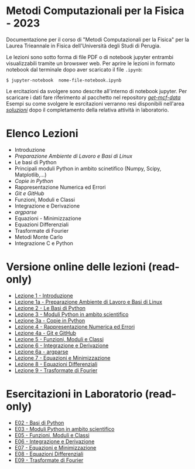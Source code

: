 # Metodi Computazionali per la Fisica - 2023

Documentazione per il corso di "Metodi Computazionali per la Fisica"
per la Laurea Trieannale in Fisica dell'Università degli Studi di Perugia.

Le lezioni sono sotto forma di file PDF o di notebook jupyter entrambi visualizzabili tramite un browswer web.
Per aprire le lezioni in formato notebook dal terminale dopo aver scaricato il file `.ipynb`:

    $ jupyter-notebook  nome-file-notebook.ipynb

    

Le ercitazioni da svolgere sono descrite all'interno di notebook jupyter.
Per scaricare i dati fare riferimento al pacchetto nel repository [*get-mcf-data*](https://github.com/s-germani/get-mcf-data)
Esempi su come svolgere le esrcitazioni verranno resi disponibili nell'area [*soluzioni*](https://github.com/s-germani/metodi-computazionali-fisica-2023/tree/main/soluzioni) dopo il completamento della relativa attività in laboratorio.


Elenco Lezioni
==============
* Introduzione
* *Preparazione Ambiente di Lavoro e Basi di Linux*
* Le basi di Python
* Principali moduli Python in ambito scinetifico (Numpy, Scipy, Matplotlib,...)
* *Copie in Python*
* Rappresentazione Numerica ed Errori
* *Git e GitHub*
* Funzioni, Moduli e Classi
* Integrazione e Derivazione
* *argparse*
* Equazioni - Minimizzazione
* Equazioni Differenziali
* Trasformate di Fourier
* Metodi Monte Carlo
* Integrazione C e Python




Versione online delle lezioni (read-only) 
=========================================
* [Lezione 1  - Introduzione](https://github.com/s-germani/metodi-computazionali-fisica-2023/blob/main/slides/L01_MetodiComputazionali_Intro.pdf)
* [Lezione 1a - Preparazione Ambiente di Lavoro e Basi di Linux](https://github.com/s-germani/metodi-computazionali-fisica-2023/blob/main/slides/L01a_Terminale_Linux.pdf)
* [Lezione 2  - Le Basi di Python](notebooks/lezioni/L02_BasiPython.ipynb)
* [Lezione 3  - Moduli Python in ambito scientifico](notebooks/lezioni/L03_NumpyScipyMatplotlib.ipynb)
* [Lezione 3a - Copie in Python](notebooks/lezioni/L03a_PythonCopy.ipynb)
* [Lezione 4  - Rappresentazione Numerica ed Errori](notebooks/lezioni/L04_Rappresentazioni_ed_Errori_Numerici.ipynb)
* [Lezione 4a - Git e GitHub](notebooks/lezioni/L04a_Github.ipynb)
* [Lezione 5  - Funzioni, Moduli e Classi](notebooks/lezioni/L05_Funzioni_Moduli_e_Classi.ipynb)
* [Lezione 6  - Integrazione e Derivazione](notebooks/lezioni/L06_Integrazione_e_Derivazione.ipynb)
* [Lezione 6a - argparse]((notebooks/lezioni/L05a_argparse.ipynb))
* [Lezione 7  - Equazioni e Minimizzazione](notebooks/lezioni/L07_Equazioni_Minimizzazione.ipynb)
* [Lezione 8  - Equazioni Differenziali](notebooks/lezioni/L08_EquazioniDifferenziali.ipynb)
* [Lezione 9  - Trasformate di Fourier](notebooks/lezioni/L09_TrasformateFourier.ipynb)



Esercitazioni in Laboratorio (read-only) 
=========================================
* [E02 - Basi di Python](notebooks/esercitazioni/E02_BasiPython.ipynb)
* [E03 - Moduli Python in ambito scientifico ](notebooks/esercitazioni/E03_NumpyScipyMatplotlib.ipynb)
* [E05 - Funzioni, Moduli e Classi](notebooks/esercitazioni/E05_Funzioni_Moduli_e_Classi.ipynb)
* [E06 - Integrazione e Derivazione](notebooks/esercitazioni/E06_Integrazione_e_Derivazione.ipynb)
* [E07 - Equazioni e Minimizzazione](notebooks/esercitazioni/E07_Equazioni_Minimizzazione.ipynb)
* [E08 - Equazioni Differenziali](notebooks/esercitazioni/E08_EquazioniDifferenziali.ipynb)
* [E09 - Trasformate di Fourier](notebooks/esercitazioni/E09_TrasformateFourier.ipynb)

